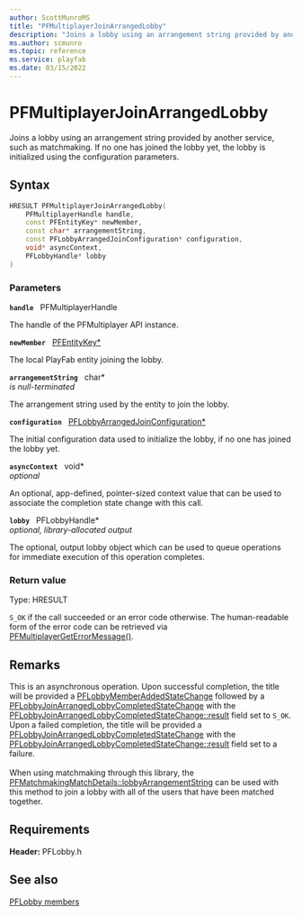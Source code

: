 ```yaml
---
author: ScottMunroMS
title: "PFMultiplayerJoinArrangedLobby"
description: "Joins a lobby using an arrangement string provided by another service, such as matchmaking. If no one has joined the lobby yet, the lobby is initialized using the configuration parameters."
ms.author: scmunro
ms.topic: reference
ms.service: playfab
ms.date: 03/15/2022
---
```


# PFMultiplayerJoinArrangedLobby  

Joins a lobby using an arrangement string provided by another service, such as matchmaking. If no one has joined the lobby yet, the lobby is initialized using the configuration parameters.  

## Syntax  
  
```cpp
HRESULT PFMultiplayerJoinArrangedLobby(  
    PFMultiplayerHandle handle,  
    const PFEntityKey* newMember,  
    const char* arrangementString,  
    const PFLobbyArrangedJoinConfiguration* configuration,  
    void* asyncContext,  
    PFLobbyHandle* lobby  
)  
```  
  
### Parameters  
  
**`handle`** &nbsp; PFMultiplayerHandle  
  
The handle of the PFMultiplayer API instance.  
  
**`newMember`** &nbsp; [PFEntityKey*](../../pfmultiplayer/pfentitykey_clientsdk.md)  
  
The local PlayFab entity joining the lobby.  
  
**`arrangementString`** &nbsp; char*  
*is null-terminated*  
  
The arrangement string used by the entity to join the lobby.  
  
**`configuration`** &nbsp; [PFLobbyArrangedJoinConfiguration*](../structs/pflobbyarrangedjoinconfiguration.md)  
  
The initial configuration data used to initialize the lobby, if no one has joined the lobby yet.  
  
**`asyncContext`** &nbsp; void*  
*optional*  
  
An optional, app-defined, pointer-sized context value that can be used to associate the completion state change with this call.  
  
**`lobby`** &nbsp; PFLobbyHandle*  
*optional, library-allocated output*  
  
The optional, output lobby object which can be used to queue operations for immediate execution of this operation completes.  
  
  
### Return value
Type: HRESULT
  
```S_OK``` if the call succeeded or an error code otherwise. The human-readable form of the error code can be retrieved via [PFMultiplayerGetErrorMessage()](../../pfmultiplayer/functions/pfmultiplayergeterrormessage.md).
  
## Remarks  
  
This is an asynchronous operation. Upon successful completion, the title will be provided a [PFLobbyMemberAddedStateChange](../structs/pflobbymemberaddedstatechange.md) followed by a [PFLobbyJoinArrangedLobbyCompletedStateChange](../structs/pflobbyjoinarrangedlobbycompletedstatechange.md) with the [PFLobbyJoinArrangedLobbyCompletedStateChange::result](../structs/pflobbyjoinarrangedlobbycompletedstatechange.md) field set to ```S_OK```. Upon a failed completion, the title will be provided a [PFLobbyJoinArrangedLobbyCompletedStateChange](../structs/pflobbyjoinarrangedlobbycompletedstatechange.md) with the [PFLobbyJoinArrangedLobbyCompletedStateChange::result](../structs/pflobbyjoinarrangedlobbycompletedstatechange.md) field set to a failure. <br /><br /> When using matchmaking through this library, the [PFMatchmakingMatchDetails::lobbyArrangementString](../../pfmatchmaking/structs/pfmatchmakingmatchdetails.md) can be used with this method to join a lobby with all of the users that have been matched together.
  
## Requirements  
  
**Header:** PFLobby.h
  
## See also  
[PFLobby members](../pflobby_members.md)  

  
  
